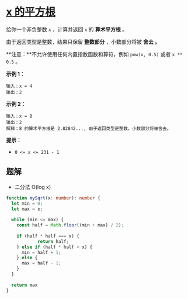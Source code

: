 # [x 的平方根 ](https://leetcode.cn/problems/sqrtx/)

给你一个非负整数 `x` ，计算并返回 `x` 的 **算术平方根** 。

由于返回类型是整数，结果只保留 **整数部分** ，小数部分将被 **舍去 。**

**注意：**不允许使用任何内置指数函数和算符，例如 `pow(x, 0.5)` 或者 `x ** 0.5` 。

 

**示例 1：**

```
输入：x = 4
输出：2
```

**示例 2：**

```
输入：x = 8
输出：2
解释：8 的算术平方根是 2.82842..., 由于返回类型是整数，小数部分将被舍去。
```

 

**提示：**

- `0 <= x <= 231 - 1`



## 题解

- 二分法 O(log x)

```typescript
function mySqrt(x: number): number {
  let min = 0;
  let max = x;
  
  while (min <= max) {
    const half = Math.floor((min + max) / 2);
    
    if (half * half === x) {
			return half;
    } else if (half * half < x) {
      min = half + 1;
    } else {
      max = half - 1;
    }
  }
  
  return max
}
```

